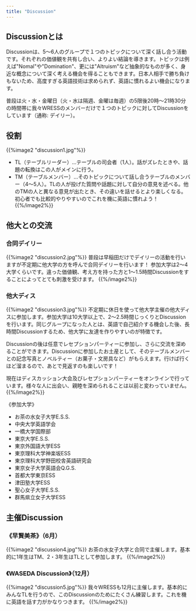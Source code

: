 ```yaml
---
title: "Discussion"
---
```

## Discussionとは

Discussionは、5〜6人のグループで１つのトピックについて深く話し合う活動です。それぞれの価値観を共有し合い、よりよい結論を導きます。トピックは例えば"Nomal"や"Domination"、更には"Altruism"など抽象的なものが多く、身近な概念について深く考える機会を得ることもできます。日本人相手で勝ち負けもないため、高度すぎる英語技術は求められず、英語に慣れるよい機会になります。

普段は火・水・金曜日（火・水は隔週、金曜は毎週）の5限後20時〜21時30分の時間帯に我々WRESSのメンバーだけで１つのトピックに対してDiscussionをしています（通称: デイリー）。

## 役割
{{%image2 "discussion1.jpg"%}}
+ TL（テーブルリーダー）…テーブルの司会者（1人）。話がズレたときや、話題の転換はこの人がメインに行う。
+ TM（テーブルメンバー）…そのトピックについて話し合うテーブルのメンバー（4〜5人）。TLの人が投げた質問や話題に対して自分の意見を述べる。他のTMの人と異なる意見が出たとき、その違いを話せるとより楽しくなる。初心者でも比較的やりやすいのでこれを機に英語に慣れよう！
{{%/image2%}}

## 他大との交流
### 合同デイリー
{{%image2 "discussion2.jpg"%}}
普段は早稲田だけでデイリーの活動を行いますが不定期に他大学の方を呼んで合同デイリーを行います！ 参加大学は2〜4大学くらいです。違った価値観、考え方を持った方と1〜1.5時間Discussionをすることによってとても刺激を受けます。
{{%/image2%}}

### 他大ディス
{{%image2 "discussion3.jpg"%}}
不定期に休日を使って他大学主催の他大ディスに参加します。参加大学は10大学以上で、2〜2.5時間じっくりとDiscussionを行います。同じグループになった人とは、英語で自己紹介する機会した後、長時間Discussionするため、他大学に友達を作りやすいのが特徴です。

Discussionの後は任意でレセプションパーティーに参加し、さらに交流を深めることができます。Discussionに参加したお土産として、そのテーブルメンバーとの記念写真とノベルティー（お菓子・文房具など）がもらえます。行けば行くほど溜まるので、あとで見返すのも楽しいです！

現在はディスカッション大会及びレセプションパーティーをオンラインで行っています。様々な人に出会い、親睦を深められることは以前と変わっていません。
{{%/image2%}}

《参加大学》

+ お茶の水女子大学E.S.S.
+ 中央大学英語学会
+ 一橋大学国際部
+ 東京大学E.S.S.
+ 東京外国語大学ESS
+ 東京理科大学神楽坂ESS
+ 東京理科大学野田校舎英語研究会
+ 東京女子大学英語会Q.G.S.
+ 首都大学東京ESS
+ 津田塾大学ESS
+ 聖心女子大学E.S.S.
+ 群馬県立女子大学ESS

## 主催Discussion
### 《早賢美茶》（6月）
{{%image2 "discussion4.jpg"%}}
お茶の水女子大学と合同で主催します。基本的に1年生はTM、2・3年生はTLとして参加します。
{{%/image2%}}

### 《WASEDA Discussion》（12月）
{{%image2 "discussion5.jpg"%}}
我々WRESSも12月に主催します。基本的にみんなTLを行うので、このDiscussionのためにたくさん練習します。これを機に英語を話す力がかなりつきます。
{{%/image2%}}